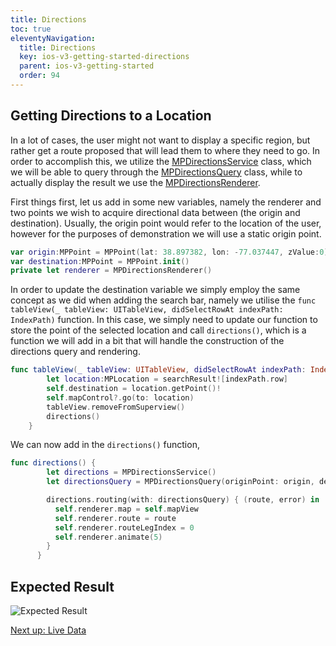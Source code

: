 ```yaml
---
title: Directions
toc: true
eleventyNavigation:
  title: Directions
  key: ios-v3-getting-started-directions
  parent: ios-v3-getting-started
  order: 94
---
```


## Getting Directions to a Location

In a lot of cases, the user might not want to display a specific region, but rather get a route proposed that will lead them to where they need to go. In order to accomplish this, we utilize the [MPDirectionsService](https://app.mapsindoors.com/mapsindoors/reference/ios/v3/interface_m_p_directions_service.html) class, which we will be able to query through the [MPDirectionsQuery](https://app.mapsindoors.com/mapsindoors/reference/ios/v3/interface_m_p_directions_query.html) class, while to actually display the result we use the [MPDirectionsRenderer](https://app.mapsindoors.com/mapsindoors/reference/ios/v3/interface_m_p_directions_renderer.html).

First things first, let us add in some new variables, namely the renderer and two points we wish to acquire directional data between (the origin and destination). Usually, the origin point would refer to the location of the user, however for the purposes of demonstration we will use a static origin point.

```swift
var origin:MPPoint = MPPoint(lat: 38.897382, lon: -77.037447, zValue:0)
var destination:MPPoint = MPPoint.init()
private let renderer = MPDirectionsRenderer()
```

In order to update the destination variable we simply employ the same concept as we did when adding the search bar, namely we utilise the `func tableView(_ tableView: UITableView, didSelectRowAt indexPath: IndexPath)` function. In this case, we simply need to update our function to store the point of the selected location and call `directions()`, which is a function we will add in a bit that will handle the construction of the directions query and rendering.

```swift
func tableView(_ tableView: UITableView, didSelectRowAt indexPath: IndexPath) {
        let location:MPLocation = searchResult![indexPath.row]
        self.destination = location.getPoint()!
        self.mapControl?.go(to: location)
        tableView.removeFromSuperview()
        directions()
    }
```

We can now add in the `directions()` function,

```swift
func directions() {
        let directions = MPDirectionsService()
        let directionsQuery = MPDirectionsQuery(originPoint: origin, destination: destination)

        directions.routing(with: directionsQuery) { (route, error) in
          self.renderer.map = self.mapView
          self.renderer.route = route
          self.renderer.routeLegIndex = 0
          self.renderer.animate(5)
        }
      }
```

## Expected Result

![Expected Result](/assets/ios/getting-started/er_directions.gif)

<p class="next-article"><a class="mi-button mi-button--outline" href="{{ site.url }}/ios/v3/getting-started/live-data/">Next up: Live Data</a></p>
